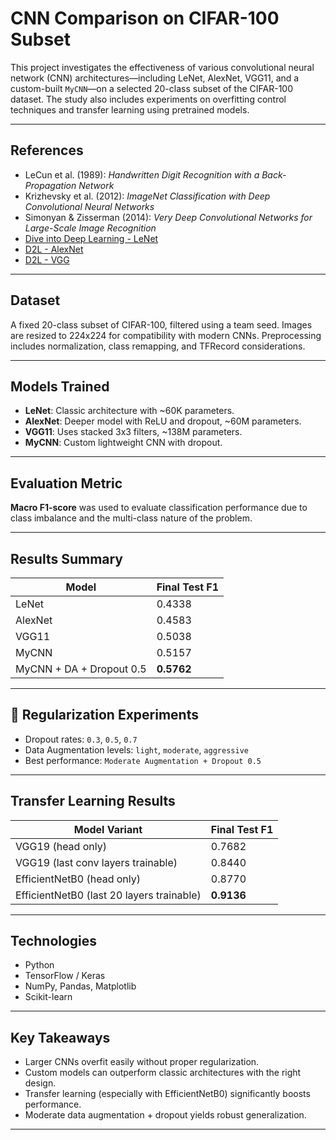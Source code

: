 # CNN Comparison on CIFAR-100 Subset

This project investigates the effectiveness of various convolutional neural network (CNN) architectures—including LeNet, AlexNet, VGG11, and a custom-built `MyCNN`—on a selected 20-class subset of the CIFAR-100 dataset. The study also includes experiments on overfitting control techniques and transfer learning using pretrained models.

---

##  References

- LeCun et al. (1989): *Handwritten Digit Recognition with a Back-Propagation Network*
- Krizhevsky et al. (2012): *ImageNet Classification with Deep Convolutional Neural Networks*
- Simonyan & Zisserman (2014): *Very Deep Convolutional Networks for Large-Scale Image Recognition*
- [Dive into Deep Learning - LeNet](https://d2l.ai/chapter_convolutional-neural-networks/lenet.html)
- [D2L - AlexNet](https://d2l.ai/chapter_convolutional-modern/alexnet.html)
- [D2L - VGG](https://d2l.ai/chapter_convolutional-modern/vgg.html)

---

##  Dataset

A fixed 20-class subset of CIFAR-100, filtered using a team seed. Images are resized to 224x224 for compatibility with modern CNNs. Preprocessing includes normalization, class remapping, and TFRecord considerations.

---

##  Models Trained

- **LeNet**: Classic architecture with ~60K parameters.
- **AlexNet**: Deeper model with ReLU and dropout, ~60M parameters.
- **VGG11**: Uses stacked 3x3 filters, ~138M parameters.
- **MyCNN**: Custom lightweight CNN with dropout.

---

##  Evaluation Metric

**Macro F1-score** was used to evaluate classification performance due to class imbalance and the multi-class nature of the problem.

---

##  Results Summary

| Model       | Final Test F1 |
|-------------|---------------|
| LeNet       | 0.4338        |
| AlexNet     | 0.4583        |
| VGG11       | 0.5038        |
| MyCNN       | 0.5157        |
| MyCNN + DA + Dropout 0.5 | **0.5762** |

---

## 🔧 Regularization Experiments

- Dropout rates: `0.3`, `0.5`, `0.7`
- Data Augmentation levels: `light`, `moderate`, `aggressive`
- Best performance: `Moderate Augmentation + Dropout 0.5`

---

##  Transfer Learning Results

| Model Variant                         | Final Test F1 |
|--------------------------------------|----------------|
| VGG19 (head only)                    | 0.7682         |
| VGG19 (last conv layers trainable)   | 0.8440         |
| EfficientNetB0 (head only)           | 0.8770         |
| EfficientNetB0 (last 20 layers trainable) | **0.9136** |

---

##  Technologies

- Python
- TensorFlow / Keras
- NumPy, Pandas, Matplotlib
- Scikit-learn

---

##  Key Takeaways

- Larger CNNs overfit easily without proper regularization.
- Custom models can outperform classic architectures with the right design.
- Transfer learning (especially with EfficientNetB0) significantly boosts performance.
- Moderate data augmentation + dropout yields robust generalization.

---



